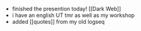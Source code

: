- finished the presention today! [[Dark Web]]
- i have an english UT tmr as well as my workshop
- added [[quotes]] from my old logseq